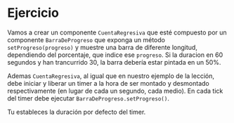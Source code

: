 # Ejercicio

Vamos a crear un componente `CuentaRegresiva` que esté compuesto por un
componente `BarraDeProgreso` que exponga un método `setProgreso(progreso)` y
muestre una barra de diferente longitud, dependiendo del porcentaje, que indice
ese `progreso`. Si la duracion en 60 segundos y han trancurrido 30, la barra
debería estar pintada en un 50%.

Ademas `CuentaRegresiva`, al igual que en nuestro ejemplo de la lección, debe
iniciar y liberar un timer a la hora de ser montado y desmontado respectivamente
(en lugar de cada un segundo, cada medio). En cada tick del timer debe ejecutar
`BarraDeProgreso.setProgreso()`.

Tu estableces la duración por defecto del timer.
